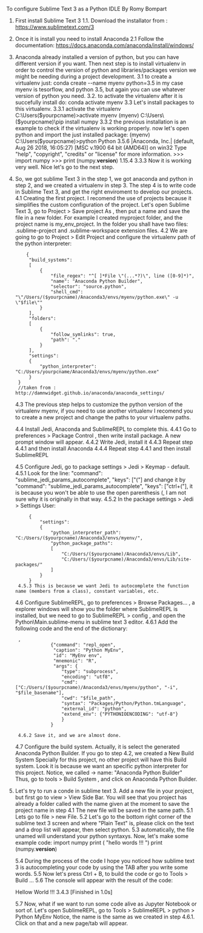 To configure Sublime Text 3 as a Python IDLE
By Romy Bompart


1. First install Sublime Text 3
 1.1. Download the installator from : https://www.sublimetext.com/3

2. Once it is install you need to install Anaconda
 2.1 Follow the documentation: https://docs.anaconda.com/anaconda/install/windows/

3. Anaconda already installed a version of python, but you can have different version if you want. Then next step is to install virtualenv in order to control the version of python and libraries/packages version we might be needing during a project development. 
 3.1 to create a virtualenv just: 
 		conda create --name myenv python=3.5
 	in my case myenv is tesorflow, and python 3.5, but again you can use whatever version of python you need. 
 3.2. to activate the virtualenv after it is succefully install do: 
 		conda activate myenv
 3.3 Let's install packages to this virtualenv.
 	3.3.1 activate the virtualenv
 		C:\Users\($yourpcname)>activate myenv
 		(myenv) C:\Users\($yourpcname)\pip install numpy
 	3.3.2 the previous installation is an example to check if the virtualenv is working properly. now let's open python and import the just installed package: 
 		(myenv) C:\Users\($yourpcname)>python
		Python 3.5.6 |Anaconda, Inc.| (default, Aug 26 2018, 16:05:27) [MSC v.1900 64 bit (AMD64)] on win32
		Type "help", "copyright", "credits" or "license" for more information.
		>>> import numpy
		>>> print (numpy.__version__)
		1.15.4
	3.3.3 Now it is working very well. Nice let's go to the next step. 

4. So, we got sublime Text 3 in the step 1, we got anaconda and python in step 2, and we created a virtualenv in step 3. 
   	The step 4 is to write code in Sublime Text 3, and get the right enviroment to develop our projects. 
   	4.1 Creating the first project. I recomend the use of projects because it simplifies the custom configuration of the project. 
       Let's open Sublime Text 3, go to Project > Save project As , then put a name and save the file in a new folder. 
       For example I created myproject folder, and the project name is my_env_project. 
       In the folder you shall have two files: .sublime-project and .sublime-workspace extension files. 
   	4.2 We are going to go to Project > Edit Project and configure the virtualenv path of the python interpreter:
	
		   {
			"build_systems":
			[
				{
					"file_regex": "^[ ]*File \"(...*?)\", line ([0-9]*)",
					"name": "Anaconda Python Builder",
					"selector": "source.python",
					"shell_cmd": "\"/Users/($yourpcname)/Anaconda3/envs/myenv/python.exe\" -u \"$file\""
				}
			],
			"folders":
			[
				{
					"follow_symlinks": true,
					"path": "."
				}
			],
			"settings":
			{
				"python_interpreter": "C:/Users/yourpcname/Anaconda3/envs/myenv/python.exe"
			}
		}
		//taken from : http://damnwidget.github.io/anaconda/anaconda_settings/
	4.3 The previous step helps to customize the python version of the virtualenv myenv, if you need to use another virtualenv
	I recomend you to create a new project and change the paths to your virtualenv paths. 

	4.4 Install Jedi, Anaconda and SublimeREPL to complete this. 
		4.4.1 Go to preferences > Package Control , then write install package. A new prompt window will appear. 
		4.4.2 Write Jedi, install it
		4.4.3 Repeat step 4.4.1 and then install Anaconda
		4.4.4 Repeat step 4.4.1 and then install SublimeREPL

	4.5 Configure Jedi, go to package settings > Jedi > Keymap - default. 
	    4.5.1 Look for the line: "command": "sublime_jedi_params_autocomplete", "keys": ["("]
	    and change it by "command": "sublime_jedi_params_autocomplete", "keys": ["ctrl+("],
	    it is because you won't be able to use the open parenthesis (, I am not sure why it is originally in that way. 
	    4.5.2 In the package settings > Jedi > Settings User:
	    
	    	{
				"settings":
				{
					"python_interpreter_path": "C:/Users/($yourpcname)/Anaconda3/envs/myenv/",
					"python_package_paths":
					[
						"C:/Users/($yourpcname)/Anaconda3/envs/Lib",
						"C:/Users/($yourpcname)/Anaconda3/envs/Lib/site-packages/"
					]
				}
			}
		4.5.3 This is because we want Jedi to autocomplete the function name (members from a class), constant variables, etc. 

	4.6 Configure SublimeREPL, go to preferences > Browse Packages... , a explorer windows will show you the folder where 
	SublimeREPL is installed, but we need to go to SublimeREPL > config , and open the Python\Main.sublime-menu in sublime text 3 editor. 
		4.6.1 Add the following code and the end of the dictionary: 
		
		,
                    {"command": "repl_open",
                     "caption": "Python MyEnv",
                     "id": "MyEnv env",
                     "mnemonic": "R",
                     "args": {
                        "type": "subprocess",
                        "encoding": "utf8",
                        "cmd": ["C:/Users/($yourpcname)/Anaconda3/envs/myenv/python", "-i", "$file_basename"],
                        "cwd": "$file_path",
                        "syntax": "Packages/Python/Python.tmLanguage",
                        "external_id": "python",
                        "extend_env": {"PYTHONIOENCODING": "utf-8"}
                        }
                    }
		    
        4.6.2 Save it, and we are almost done. 

    4.7 Configure the build system. Actually, it is select the generated Anaconda Python Builder. 
    If you go to step 4.2, we created a New Build System Specially for this project, no other project will have this Build system. 
    Look it is because we want an specific python interpreter for this project. Notice, we called -> name: "Anaconda Python Builder"
    Thus, go to tools > Build System , and click on Anaconda Python Builder. 

5. Let's try to run a conde in sublime text 3. 
	Add a new file in your project, but first go to view > View Side Bar. 
	You will see that you project has already a folder called with the name given at the moment to save the project name in step 4.1
	The new file will be saved in the same path.
	5.1 Lets go to file > new File. 
	5.2 Let's go to the bottom right corner of the sublime text 3 screen and where "Plain Text" is, please click on the text and a drop list will appear, then select python.
	5.3 automatically, the file unamed will understand your python syntaxys. Now, let's make some example code:
		import numpy
		print ( "hello words !!! ")
		print (numpy.__version__)

	5.4 During the process of the code I hope you noticed how sublime text 3 is autocompleting your code by using the TAB after you write some words. 
	5.5 Now let's press Ctrl + B, to build the code or go to Tools > Build ... 
	5.6 The console will appear with the result of the code: 
	
	Hellow World !!!
	3.4.3
	[Finished in 1.0s]
 
 	5.7 Now, what if we want to run some code alive as Jupyter Notebook or sort of. 
 		Let's open SublimeREPL, go to Tools > SublimeREPL > python > Python MyEnv 
 		Notice, the name is the same as we created in step 4.6.1. Click on that and a new page/tab will appear. 

